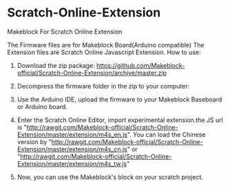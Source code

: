 Scratch-Online-Extension
========================

Makeblock For Scratch Online Extension

The Firmware files are for Makeblock Board(Arduino compatible)
The Extension files are Scratch Online Javascript Extension.
How to use:

1. Download the zip package: https://github.com/Makeblock-official/Scratch-Online-Extension/archive/master.zip

2. Decompress the firmware folder in the zip to your computer:

3. Use the Arduino IDE, upload the firmware to your Makeblock Baseboard or Arduino board.

4. Enter the Scratch Online Editor, import experimental extension.the JS url is "http://rawgit.com/Makeblock-official/Scratch-Online-Extension/master/extension/m4s_en.js".
	You can load the Chinese version by "http://rawgit.com/Makeblock-official/Scratch-Online-Extension/master/extension/m4s_cn.js" or "http://rawgit.com/Makeblock-official/Scratch-Online-Extension/master/extension/m4s_tw.js"

5. Now, you can use the Makeblock's block on your scratch project.